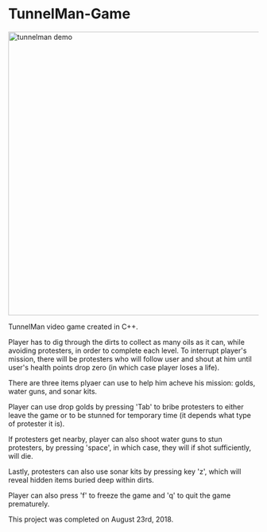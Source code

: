 # TunnelMan-Game

<img width="570" alt="tunnelman demo" src="https://user-images.githubusercontent.com/32945767/44846667-dd27ff00-ac05-11e8-9c2c-5e12cbafbe40.png">

TunnelMan video game created in C++.

Player has to dig through the dirts to collect as many oils as it can, while avoiding protesters, in order to complete each level.
To interrupt player's mission, there will be protesters who will follow user and shout at him until user's 
health points drop zero (in which case player loses a life).

There are three items plyaer can use to help him acheve his mission: golds, water guns, and sonar kits.

Player can use drop golds by pressing 'Tab' to bribe protesters to either leave the game or to be stunned for temporary time (it depends what type of protester it is).

If protesters get nearby, player can also shoot water guns to stun protesters, by pressing 'space', in which case, they will if shot sufficiently, will die.

Lastly, protesters can also use sonar kits by pressing key 'z', which will reveal hidden items buried deep within dirts.

Player can also press 'f' to freeze the game and 'q' to quit the game prematurely.

This project was completed on August 23rd, 2018.


